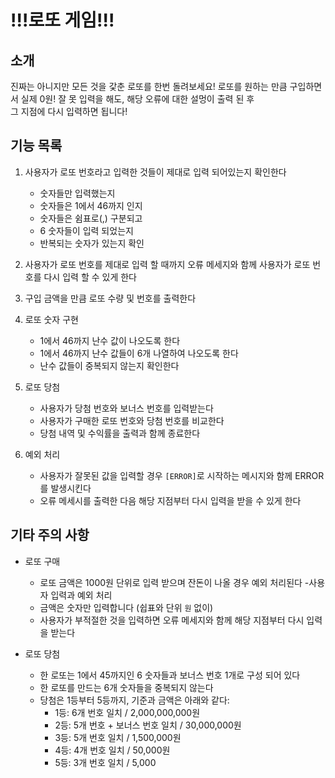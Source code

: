 # !!!로또 게임!!!

## 소개

진짜는 아니지만 모든 것을 갗춘 로또를 한번 돌려보세요!
로또를 원하는 만큼 구입하면서 실제 0원!
잘 못 입력을 해도, 해당 오류에 대한 설멍이 출력 된 후 <br>
그 지점에 다시 입력하면 됩니다!

## 기능 목록

1. 사용자가 로또 번호라고 입력한 것들이 제대로 입력 되어있는지 확인한다

   - 숫자들만 입력했는지
   - 숫자들은 1에서 46까지 인지
   - 숫자들은 쉼표로(,) 구분되고
   - 6 숫자들이 입력 되었는지
   - 반복되는 숫자가 있는지 확인

2. 사용자가 로또 번호를 제대로 입력 할 때까지 오류 메세지와 함께 사용자가 로또 번호를 다시 입력 할 수 있게 한다

3. 구입 금액을 만큼 로또 수량 및 번호를 출력한다

4. 로또 숫자 구현

   - 1에서 46까지 난수 값이 나오도록 한다
   - 1에서 46까지 난수 값들이 6개 나열하여 나오도록 한다
   - 난수 값들이 중복되지 않는지 확인한다

5. 로또 당첨

   - 사용자가 당첨 번호와 보너스 번호를 입력받는다
   - 사용자가 구매한 로또 번호와 당첨 번호를 비교한다
   - 당첨 내역 및 수익률을 출력과 함께 종료한다

6. 예외 처리
   - 사용자가 잘못된 값을 입력할 경우 `[ERROR]`로 시작하는 메시지와 함께 ERROR를 발생시킨다
   - 오류 메세시를 출력한 다음 해당 지점부터 다시 입력을 받을 수 있게 한다

## 기타 주의 사항

- 로또 구매

  - 로또 금액은 1000원 단위로 입력 받으며 잔돈이 나올 경우 예외 처리된다 -사용자 입력과 예외 처리
  - 금액은 숫자만 입력합니다 (쉽표와 단위 `원` 없이)
  - 사용자가 부적절한 것을 입력하면 오류 메세지와 함께 해당 지점부터 다시 입력을 받는다

- 로또 당첨

  - 한 로또는 1에서 45까지인 6 숫자들과 보너스 번호 1개로 구성 되어 있다
  - 한 로또를 만드는 6개 숫자들을 중복되지 않는다
  - 당첨은 1등부터 5등까지, 기준과 금액은 아래와 같다:
    - 1등: 6개 번호 일치 / 2,000,000,000원
    - 2등: 5개 번호 + 보너스 번호 일치 / 30,000,000원
    - 3등: 5개 번호 일치 / 1,500,000원
    - 4등: 4개 번호 일치 / 50,000원
    - 5등: 3개 번호 일치 / 5,000
